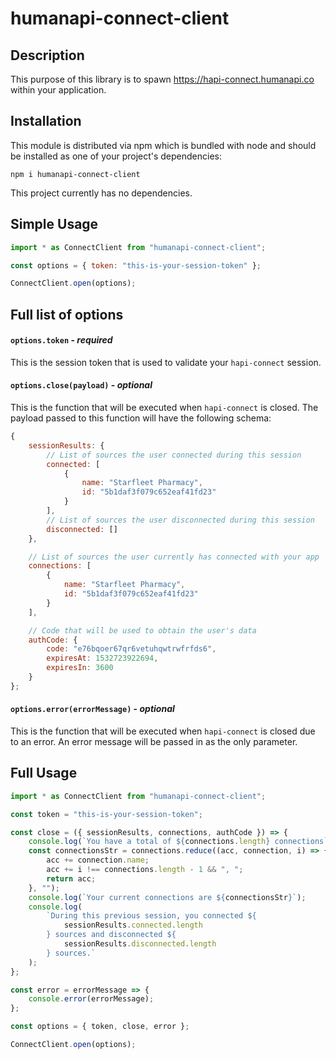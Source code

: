 # humanapi-connect-client

## Description

This purpose of this library is to spawn https://hapi-connect.humanapi.co within your application.

## Installation

This module is distributed via npm which is bundled with node and should be installed as one of your project's dependencies:

`npm i humanapi-connect-client`

This project currently has no dependencies.

## Simple Usage

```javascript
import * as ConnectClient from "humanapi-connect-client";

const options = { token: "this-is-your-session-token" };

ConnectClient.open(options);
```

## Full list of options

#### `options.token` - _required_

This is the session token that is used to validate your `hapi-connect` session.

#### `options.close(payload)` - _optional_

This is the function that will be executed when `hapi-connect` is closed. The payload passed to this function will have the following schema:

```javascript
{
    sessionResults: {
        // List of sources the user connected during this session
        connected: [
            {
                name: "Starfleet Pharmacy",
                id: "5b1daf3f079c652eaf41fd23"
            }
        ],
        // List of sources the user disconnected during this session
        disconnected: []
    },

    // List of sources the user currently has connected with your app
    connections: [
        {
            name: "Starfleet Pharmacy",
            id: "5b1daf3f079c652eaf41fd23"
        }
    ],

    // Code that will be used to obtain the user's data
    authCode: {
        code: "e76bqoer67qr6vetuhqwtrwfrfds6",
        expiresAt: 1532723922694,
        expiresIn: 3600
    }
};
```

#### `options.error(errorMessage)` - _optional_

This is the function that will be executed when `hapi-connect` is closed due to an error. An error message will be passed in as the only parameter.

## Full Usage

```javascript
import * as ConnectClient from "humanapi-connect-client";

const token = "this-is-your-session-token";

const close = ({ sessionResults, connections, authCode }) => {
    console.log(`You have a total of ${connections.length} connections`);
    const connectionsStr = connections.reduce((acc, connection, i) => {
        acc += connection.name;
        acc += i !== connections.length - 1 && ", ";
        return acc;
    }, "");
    console.log(`Your current connections are ${connectionsStr}`);
    console.log(
        `During this previous session, you connected ${
            sessionResults.connected.length
        } sources and disconnected ${
            sessionResults.disconnected.length
        } sources.`
    );
};

const error = errorMessage => {
    console.error(errorMessage);
};

const options = { token, close, error };

ConnectClient.open(options);
```
